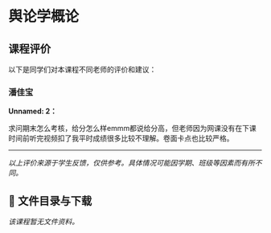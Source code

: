 # 舆论学概论

## 课程评价

以下是同学们对本课程不同老师的评价和建议：

### 潘佳宝

**Unnamed: 2：**

求问期末怎么考核，给分怎么样emmm都说给分高，但老师因为网课没有在下课时间前听完视频扣了我平时成绩很多比较不理解。卷面卡点也比较严格。

---

*以上评价来源于学生反馈，仅供参考。具体情况可能因学期、班级等因素而有所不同。*
## 📄 文件目录与下载

_该课程暂无文件资料。_
